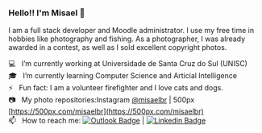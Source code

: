 ### Hello!! I'm Misael 👋

I am a full stack developer and Moodle administrator. I use my free time in hobbies like photography and fishing. As a photographer, I was already awarded in a contest, as well as I sold excellent copyright photos.

💻 &nbsp; I’m currently working at Universidade de Santa Cruz do Sul (UNISC)
<br />🎓 &nbsp; I’m currently learning Computer Science and Articial Intelligence
<br />⚡ &nbsp;  Fun fact: I am a volunteer firefighter and I love cats and dogs.
<br />📷 &nbsp; My photo repositories:Instagram [@misaelbr](https://instagram.com/misaelbr) | 500px [https://500px.com/misaelbr](https://500px.com/misaelbr)
<br />📫 &nbsp; How to reach me:  [![Outlook Badge](https://img.shields.io/badge/-misael.bandeira@gmail.com-blue?style=flat-square&logo=Microsoft-Outlook&link=mailto:misael.bandeira@gmail.com)](mailto:alcsaw@hotmail.com) | [![Linkedin Badge](https://img.shields.io/badge/-misaelbr-blue?style=flat-square&logo=Linkedin&link=https://www.linkedin.com/in/misaelbr/)](https://www.linkedin.com/in/misaelbr/)
